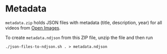 # Metadata

`metadata.zip` holds JSON files with metadata (title, description, year) for all videos from [Open Images](https://openbeelden.nl/).

To create `metadata.ndjson` from this ZIP file, unzip the file and then run

    ./json-files-to-ndjson.sh . > metadata.ndjson
